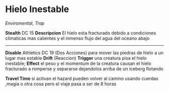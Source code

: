 # Hielo Inestable
*Enviromental, Trap*

**Stealth** DC 15
**Descripcion** El hielo esta fracturado debido a condiciones climaticas mas calientes y el inmenso flujo del agua del oceano abajo

___
**Disable** Athletics DC 19 (Dos Acciones) para mover las piedras de hielo a un lugar mas estable
**Drift** (Reaccion) **Trigger** una creatura pisa el hielo inestable; **Effect** el peso y el momentum de la creatura causan el hielo fracturado a romperse y separarse dejandolos arriba de un iceberg flotando

**Travel Time** si activan el hazard pueden volver al camino usando cuerdas ,magia o otra cosa pero el viaje pasa a ser de 8 horas